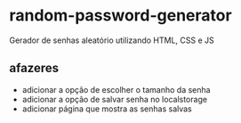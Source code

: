 # random-password-generator
 Gerador de senhas aleatório utilizando HTML, CSS e JS


## afazeres
* adicionar a opção de escolher o tamanho da senha
* adicionar a opção de salvar senha no localstorage
* adicionar página que mostra as senhas salvas
